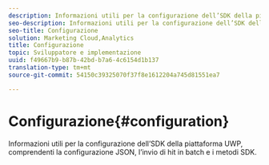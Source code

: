 ```yaml
---
description: Informazioni utili per la configurazione dell’SDK della piattaforma UWP, comprendenti la configurazione JSON, l’invio di hit in batch e i metodi SDK.
seo-description: Informazioni utili per la configurazione dell’SDK della piattaforma UWP, comprendenti la configurazione JSON, l’invio di hit in batch e i metodi SDK.
seo-title: Configurazione
solution: Marketing Cloud,Analytics
title: Configurazione
topic: Sviluppatore e implementazione
uuid: f49667b9-b87b-42bd-b7a6-4c6154d1b137
translation-type: tm+mt
source-git-commit: 54150c39325070f37f8e1612204a745d81551ea7

---
```



# Configurazione{#configuration}

Informazioni utili per la configurazione dell’SDK della piattaforma UWP, comprendenti la configurazione JSON, l’invio di hit in batch e i metodi SDK.
